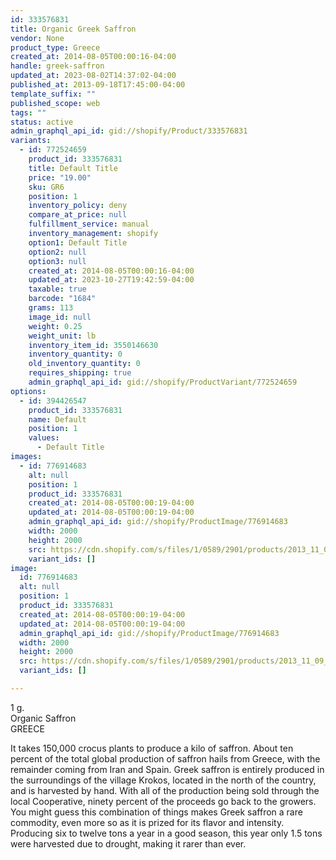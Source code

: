 ```yaml
---
id: 333576831
title: Organic Greek Saffron
vendor: None
product_type: Greece
created_at: 2014-08-05T00:00:16-04:00
handle: greek-saffron
updated_at: 2023-08-02T14:37:02-04:00
published_at: 2013-09-18T17:45:00-04:00
template_suffix: ""
published_scope: web
tags: ""
status: active
admin_graphql_api_id: gid://shopify/Product/333576831
variants:
  - id: 772524659
    product_id: 333576831
    title: Default Title
    price: "19.00"
    sku: GR6
    position: 1
    inventory_policy: deny
    compare_at_price: null
    fulfillment_service: manual
    inventory_management: shopify
    option1: Default Title
    option2: null
    option3: null
    created_at: 2014-08-05T00:00:16-04:00
    updated_at: 2023-10-27T19:42:59-04:00
    taxable: true
    barcode: "1684"
    grams: 113
    image_id: null
    weight: 0.25
    weight_unit: lb
    inventory_item_id: 3550146630
    inventory_quantity: 0
    old_inventory_quantity: 0
    requires_shipping: true
    admin_graphql_api_id: gid://shopify/ProductVariant/772524659
options:
  - id: 394426547
    product_id: 333576831
    name: Default
    position: 1
    values:
      - Default Title
images:
  - id: 776914683
    alt: null
    position: 1
    product_id: 333576831
    created_at: 2014-08-05T00:00:19-04:00
    updated_at: 2014-08-05T00:00:19-04:00
    admin_graphql_api_id: gid://shopify/ProductImage/776914683
    width: 2000
    height: 2000
    src: https://cdn.shopify.com/s/files/1/0589/2901/products/2013_11_09_Kiosk_1660.jpeg?v=1407211219
    variant_ids: []
image:
  id: 776914683
  alt: null
  position: 1
  product_id: 333576831
  created_at: 2014-08-05T00:00:19-04:00
  updated_at: 2014-08-05T00:00:19-04:00
  admin_graphql_api_id: gid://shopify/ProductImage/776914683
  width: 2000
  height: 2000
  src: https://cdn.shopify.com/s/files/1/0589/2901/products/2013_11_09_Kiosk_1660.jpeg?v=1407211219
  variant_ids: []

---
```


1 g.  
Organic Saffron  
GREECE

It takes 150,000 crocus plants to produce a kilo of saffron. About ten percent of the total global production of saffron hails from Greece, with the remainder coming from Iran and Spain. Greek saffron is entirely produced in the surroundings of the village Krokos, located in the north of the country, and is harvested by hand. With all of the production being sold through the local Cooperative, ninety percent of the proceeds go back to the growers. You might guess this combination of things makes Greek saffron a rare commodity, even more so as it is prized for its flavor and intensity. Producing six to twelve tons a year in a good season, this year only 1.5 tons were harvested due to drought, making it rarer than ever.